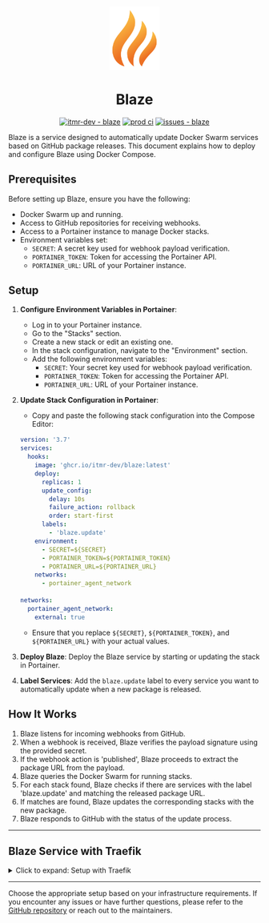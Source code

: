 <p align="center"><a href="#" target="_blank" rel="noopener noreferrer"><img width="100" src="assets/blaze.png" alt="blaze logo"></a></p>

<h1 align="center">Blaze</h1>

<p align="center">
<a href="https://github.com/itmr-dev/blaze" title="Go to GitHub repo"><img src="https://img.shields.io/static/v1?label=itmr-dev&amp;message=blaze&amp;color=blue&amp;logo=github" alt="itmr-dev - blaze"></a>
<a href="https://github.com/itmr-dev/blaze/actions?query=workflow:&quot;prod+ci&quot;"><img src="https://github.com/itmr-dev/blaze/workflows/prod%20ci/badge.svg" alt="prod ci"></a>
<a href="https://github.com/itmr-dev/blaze/issues"><img src="https://img.shields.io/github/issues/itmr-dev/blaze" alt="issues - blaze"></a>
</p>

Blaze is a service designed to automatically update Docker Swarm services based on GitHub package releases. This document explains how to deploy and configure Blaze using Docker Compose.

## Prerequisites

Before setting up Blaze, ensure you have the following:

- Docker Swarm up and running.
- Access to GitHub repositories for receiving webhooks.
- Access to a Portainer instance to manage Docker stacks.
- Environment variables set:
  - `SECRET`: A secret key used for webhook payload verification.
  - `PORTAINER_TOKEN`: Token for accessing the Portainer API.
  - `PORTAINER_URL`: URL of your Portainer instance.

## Setup

1. **Configure Environment Variables in Portainer**:

   - Log in to your Portainer instance.
   - Go to the "Stacks" section.
   - Create a new stack or edit an existing one.
   - In the stack configuration, navigate to the "Environment" section.
   - Add the following environment variables:
     - `SECRET`: Your secret key used for webhook payload verification.
     - `PORTAINER_TOKEN`: Token for accessing the Portainer API.
     - `PORTAINER_URL`: URL of your Portainer instance.

2. **Update Stack Configuration in Portainer**:

   - Copy and paste the following stack configuration into the Compose Editor:

   ```yaml
   version: '3.7'
   services:
     hooks:
       image: 'ghcr.io/itmr-dev/blaze:latest'
       deploy:
         replicas: 1
         update_config:
           delay: 10s
           failure_action: rollback
           order: start-first
         labels:
           - 'blaze.update'
       environment:
         - SECRET=${SECRET}
         - PORTAINER_TOKEN=${PORTAINER_TOKEN}
         - PORTAINER_URL=${PORTAINER_URL}
       networks:
         - portainer_agent_network

   networks:
     portainer_agent_network:
       external: true
   ```

   - Ensure that you replace `${SECRET}`, `${PORTAINER_TOKEN}`, and `${PORTAINER_URL}` with your actual values.

3. **Deploy Blaze**: Deploy the Blaze service by starting or updating the stack in Portainer.

4. **Label Services**: Add the `blaze.update` label to every service you want to automatically update when a new package is released.

## How It Works

1. Blaze listens for incoming webhooks from GitHub.
2. When a webhook is received, Blaze verifies the payload signature using the provided secret.
3. If the webhook action is 'published', Blaze proceeds to extract the package URL from the payload.
4. Blaze queries the Docker Swarm for running stacks.
5. For each stack found, Blaze checks if there are services with the label 'blaze.update' and matching the released package URL.
6. If matches are found, Blaze updates the corresponding stacks with the new package.
7. Blaze responds to GitHub with the status of the update process.

---

## Blaze Service with Traefik

<details>
<summary>Click to expand: Setup with Traefik</summary>

---

### Setup with Traefik

Extend your Docker Compose file to include Traefik configuration for routing and SSL termination:

```yaml
version: '3.7'
services:
  hooks:
    image: 'ghcr.io/itmr-dev/blaze:latest'
    deploy:
      replicas: 1
      update_config:
        delay: 10s
        failure_action: rollback
        order: start-first
      labels:
        - 'traefik.enable=true'
        - 'traefik.http.routers.blaze.rule=Host(`blaze.example.com`)'
        - 'traefik.http.routers.blaze.entrypoints=https'
        - 'traefik.http.routers.blaze.tls=true'
        - 'traefik.http.services.blaze.loadbalancer.server.port=80'
        - 'blaze.update'
    environment:
      - SECRET=${SECRET}
      - PORTAINER_TOKEN=${PORTAINER_TOKEN}
      - PORTAINER_URL=${PORTAINER_URL}
    networks:
      - proxy
      - portainer_agent_network

networks:
  proxy:
    external: true
  portainer_agent_network:
    external: true
```

Replace `blaze.example.com` with your desired domain name for accessing Blaze. Ensure that Traefik is properly configured to handle HTTPS requests and route them to the Blaze service.

---

</details>

---

Choose the appropriate setup based on your infrastructure requirements. If you encounter any issues or have further questions, please refer to the [GitHub repository](https://github.com/itmr-dev/blaze) or reach out to the maintainers.
